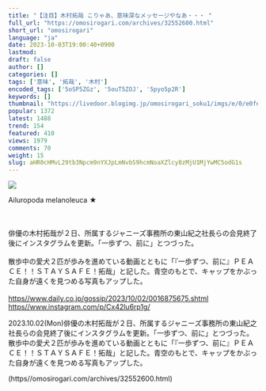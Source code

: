 ```yaml
---
title: "【注目】木村拓哉 こりゃあ、意味深なメッセージやなあ・・・ "
full_url: "https://omosirogari.com/archives/32552600.html"
short_url: "omosirogari"
language: "ja"
date: 2023-10-03T19:00:40+0900
lastmod: 
draft: false
author: []
categories: []
tags: ['意味', '拓哉', '木村']
encoded_tags: ['5oSP5ZGz', '5ouT5ZOJ', '5pyo5p2R']
keywords: []
thumbnail: "https://livedoor.blogimg.jp/omosirogari_soku1/imgs/e/0/e0fe69ab.jpg"
popular: 1372
latest: 1488
trend: 154
featured: 410
views: 1979
comments: 70
weight: 15
slug: aHR0cHMvL29tb3Npcm9nYXJpLmNvbS9hcmNoaXZlcy8zMjU1MjYwMC5odG1s
---
```


![](https://livedoor.blogimg.jp/omosirogari_soku1/imgs/e/0/e0fe69ab.jpg)

<div><p>Ailuropoda melanoleuca ★ </p><br> <br> 俳優の木村拓哉が２日、所属するジャニーズ事務所の東山紀之社長らの会見終了後にインスタグラムを更新。「一歩ずつ、前に」とつづった。 <br> <br> 散歩中の愛犬２匹が歩みを進めている動画とともに「『一歩ずつ、前に』ＰＥＡＣＥ！！ＳＴＡＹＳＡＦＥ！拓哉」と記した。青空のもとで、キャップをかぶった自身が遠くを見つめる写真もアップした。 <br> <br> <a target='_blank' href='https//www.daily.co.jp/gossip/2023/10/02/0016875675.shtml'>https//www.daily.co.jp/gossip/2023/10/02/0016875675.shtml</a> <br> <a target='_blank' href='https//www.instagram.com/p/Cx42lu6rp1g/'>https//www.instagram.com/p/Cx42lu6rp1g/</a> <p>2023.10.02(Mon)俳優の木村拓哉が２日、所属するジャニーズ事務所の東山紀之社長らの会見終了後にインスタグラムを更新。「一歩ずつ、前に」とつづった。散歩中の愛犬２匹が歩みを進めている動画とともに「『一歩ずつ、前に』ＰＥＡＣＥ！！ＳＴＡＹＳＡＦＥ！拓哉」と記した。青空のもとで、キャップをかぶった自身が遠くを見つめる写真もアップした。</p></div>

(https//omosirogari.com/archives/32552600.html)
